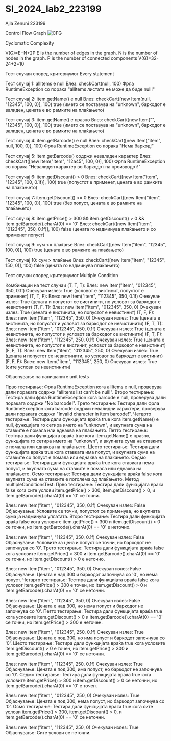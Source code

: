 # SI_2024_lab2_223199

Ajla Zenuni 
223199

Control Flow Graph
![CFG](https://github.com/ajlazenuni/SI_2024_lab2_223199/assets/165494457/1ce70395-799c-4959-b757-9b91dac2269c)

Cyclomatic Complexity

V(G)=E−N+2P
E is the number of edges in the graph.
N is the number of nodes in the graph.
P is the number of connected components
V(G)=32-24+2=10


Тест случаи според критериумот Every statement

Тест случај 1: allItems е null
Влез: checkCart(null, 100) 
Фрла RuntimeException со порака "allItems листата не може да биде null!" 

Тест случај 2: item.getName() е null
Влез: checkCart([new Item(null, "12345", 100, 0)], 100) 
true (името се поставува на "unknown", баркодот е валиден, цената е во рамките на плаќањето) 

Тест случај 3: item.getName() е празно
Влез: checkCart([new Item("", "12345", 100, 0)], 100) 
true (името се поставува на "unknown", баркодот е валиден, цената е во рамките на плаќањето) 

Тест случај 4: item.getBarcode() е null
Влез: checkCart([new Item("item", null, 100, 0)], 100) 
Фрла RuntimeException со порака "Нема баркод!" 

Тест случај 5: item.getBarcode() содржи невалиден карактер
Влез: checkCart([new Item("item", "12a45", 100, 0)], 100) 
Фрла RuntimeException со порака "Невалиден карактер во баркодот на производот!" 

Тест случај 6: item.getDiscount() > 0
Влез: checkCart([new Item("item", "12345", 100, 0.1f)], 100) 
true (попустот е применет, цената е во рамките на плаќањето) 

Тест случај 7: item.getDiscount() <= 0
Влез: checkCart([new Item("item", "12345", 100, 0)], 100) 
true (без попуст, цената е во рамките на плаќањето) 

Тест случај 8: item.getPrice() > 300 && item.getDiscount() > 0 && item.getBarcode().charAt(0) == '0'
Влез: checkCart([new Item("item", "012345", 350, 0.1f)], 100) 
false (цената го надминува плаќањето и со применет попуст) 

Тест случај 9: сум <= плаќање
Влез: checkCart([new Item("item", "12345", 100, 0)], 100) 
true (цената е во рамките на плаќањето)

Тест случај 10: сум > плаќање
Влез: checkCart([new Item("item", "12345", 150, 0)], 100) 
false (цената го надминува плаќањето)

Тест случаи според критериумот Multiple Condition

Комбинации на тест случаи
(T, T, T):
Влез: new Item("item", "012345", 350, 0.1f)
Очекуван излез: True (условот е вистинит, попустот е применет)
(T, T, F):
Влез: new Item("item", "112345", 350, 0.1f)
Очекуван излез: True (цената и попустот се вистинити, но условот за баркодот е невистинит)
(T, F, T):
Влез: new Item("item", "012345", 350, 0)
Очекуван излез: True (цената е вистинита, но попустот е невистинит)
(T, F, F):
Влез: new Item("item", "112345", 350, 0)
Очекуван излез: True (цената е вистинита, но попустот и условот за баркодот се невистинити)
(F, T, T):
Влез: new Item("item", "012345", 250, 0.1f)
Очекуван излез: True (цената е невистинита, но попустот и условот за баркодот се вистинити)
(F, T, F):
Влез: new Item("item", "112345", 250, 0.1f)
Очекуван излез: True (цената е невистинита, но попустот е вистинит, условот за баркодот е невистинит)
(F, F, T):
Влез: new Item("item", "012345", 250, 0)
Очекуван излез: True (цената и попустот се невистинити, но условот за баркодот е вистинит)
(F, F, F):
Влез: new Item("item", "112345", 250, 0)
Очекуван излез: True (сите услови се невистинити)

Објаснување на напишаните unit tests

Прво тестирање: Фрла RuntimeException кога allItems е null, проверува дали пораката содржи "allItems list can't be null!".
Второ тестирање: Тестира дали фрла RuntimeException кога barcode е null, проверува дали пораката содржи "No barcode!".
Трето тестирање: Тестира дали фрла RuntimeException кога barcode содржи невалидни карактери, проверува дали пораката содржи "Invalid character in item barcode!".
Четврто тестирање: Тестира дали функцијата враќа true кога item.getName() е null, функцијата го сетира името на "unknown", и вкупната сума на ставките е помала или еднаква на плаќањето.
Петто тестирање: Тестира дали функцијата враќа true кога item.getName() е празно, функцијата го сетира името на "unknown", и вкупната сума на ставките е помала или еднаква на плаќањето.
Шесто тестирање: Тестира дали функцијата враќа true кога ставката има попуст, и вкупната сума на ставките со попуст е помала или еднаква на плаќањето.
Седмо тестирање: Тестира дали функцијата враќа true кога ставката нема попуст, и вкупната сума на ставките е помала или еднаква на плаќањето.
Осмо тестирање: Тестира дали функцијата враќа false кога вкупната сума на ставките е поголема од плаќањето.
Метод multipleConditionsTest:
Прво тестирање: Тестира дали функцијата враќа false кога сите услови item.getPrice() > 300, item.getDiscount() > 0, и item.getBarcode().charAt(0) == '0' се точни.

Влез: new Item("item", "012345", 350, 0.1f)
Очекуван излез: False
Објаснување: Условите се точни, попустот се применува, но вкупната сума ја надминува уплатата.
Второ тестирање: Тестира дали функцијата враќа false кога условите item.getPrice() > 300 и item.getDiscount() > 0 се точни, но item.getBarcode().charAt(0) == '0' е неточно.

Влез: new Item("item", "112345", 350, 0.1f)
Очекуван излез: False
Објаснување: Условите за цена и попуст се точни, но баркодот не започнува со '0'.
Трето тестирање: Тестира дали функцијата враќа false кога условите item.getPrice() > 300 и item.getBarcode().charAt(0) == '0' се точни, но item.getDiscount() > 0 е неточно.

Влез: new Item("item", "012345", 350, 0)
Очекуван излез: False
Објаснување: Цената е над 300 и баркодот започнува со '0', но нема попуст.
Четврто тестирање: Тестира дали функцијата враќа false кога условот item.getPrice() > 300 е точен, но item.getDiscount() > 0 и item.getBarcode().charAt(0) == '0' се неточни.

Влез: new Item("item", "112345", 350, 0)
Очекуван излез: False
Објаснување: Цената е над 300, но нема попуст и баркодот не започнува со '0'.
Петто тестирање: Тестира дали функцијата враќа true кога условите item.getDiscount() > 0 и item.getBarcode().charAt(0) == '0' се точни, но item.getPrice() > 300 е неточен.

Влез: new Item("item", "012345", 250, 0.1f)
Очекуван излез: True
Објаснување: Цената е под 300, но има попуст и баркодот започнува со '0'.
Шесто тестирање: Тестира дали функцијата враќа true кога условите item.getDiscount() > 0 е точен, но item.getPrice() > 300 и item.getBarcode().charAt(0) == '0' се неточни.

Влез: new Item("item", "112345", 250, 0.1f)
Очекуван излез: True
Објаснување: Цената е под 300, има попуст, но баркодот не започнува со '0'.
Седмо тестирање: Тестира дали функцијата враќа true кога условите item.getPrice() > 300 и item.getDiscount() > 0 се неточни, но item.getBarcode().charAt(0) == '0' е точен.

Влез: new Item("item", "012345", 250, 0)
Очекуван излез: True
Објаснување: Цената е под 300, нема попуст, но баркодот започнува со '0'.
Осмо тестирање: Тестира дали функцијата враќа true кога сите услови item.getPrice() > 300, item.getDiscount() > 0, и item.getBarcode().charAt(0) == '0' се неточни.

Влез: new Item("item", "112345", 250, 0)
Очекуван излез: True
Објаснување: Сите услови се неточни.



